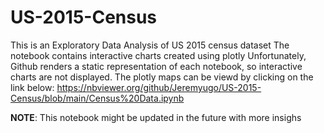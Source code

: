 # US-2015-Census

This is an Exploratory Data Analysis of US 2015 census dataset
The notebook contains interactive charts created using plotly
Unfortunately, Github renders a static representation of each notebook, so interactive charts are not displayed.
The plotly maps can be viewd by clicking on the link below:
https://nbviewer.org/github/Jeremyugo/US-2015-Census/blob/main/Census%20Data.ipynb


**NOTE**: This notebook might be updated in the future with more insighs


